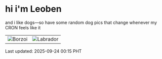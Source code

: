 # hi i'm Leoben

and i like dogs—so have some random dog pics that change whenever my CRON feels like it

|  |  |
|--------|----------|
| ![Borzoi](https://random-dog-vercel.vercel.app/api/random-borzoi?v=1758644152) | ![Labrador](https://random-dog-vercel.vercel.app/api/random-labrador?v=1758644152) |

Last updated: 2025-09-24 00:15 PHT
